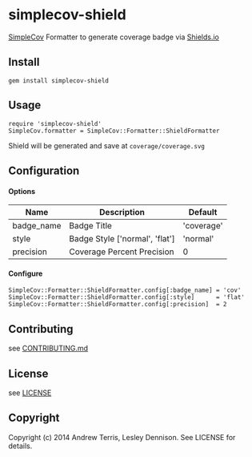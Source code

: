 # simplecov-shield

[SimpleCov](https://github.com/colszowka/simplecov) Formatter to generate coverage badge via [Shields.io](http://shields.io/)

## Install

```
gem install simplecov-shield
```

## Usage

```
require 'simplecov-shield'
SimpleCov.formatter = SimpleCov::Formatter::ShieldFormatter
```

Shield will be generated and save at `coverage/coverage.svg`

## Configuration

#### Options

| Name       | Description                    | Default    |
| ---------- | ------------------------------ | ---------- |
| badge_name | Badge Title                    | 'coverage' |
| style      | Badge Style ['normal', 'flat'] | 'normal'   |
| precision  | Coverage Percent Precision     | 0          |

#### Configure

````
SimpleCov::Formatter::ShieldFormatter.config[:badge_name] = 'cov'
SimpleCov::Formatter::ShieldFormatter.config[:style]      = 'flat'
SimpleCov::Formatter::ShieldFormatter.config[:precision]  = 2

````

## Contributing

see [CONTRIBUTING.md](CONTRIBUTING.md)

## License

see [LICENSE](LICENSE)

## Copyright

Copyright (c) 2014 Andrew Terris, Lesley Dennison. See LICENSE for details.